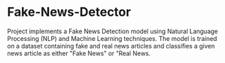 # Fake-News-Detector
Project implements a Fake News Detection model using Natural Language Processing (NLP) and Machine Learning techniques. The model is trained on a dataset containing fake and real news articles and classifies a given news article as either "Fake News" or "Real News.
